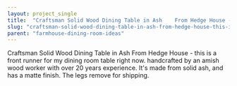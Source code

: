 ```yaml
---
layout: project_single
title:  "Craftsman Solid Wood Dining Table in Ash    From Hedge House - this is a front runner for my dining room table right now. handcrafted by an amish wood worker with over 20 years experience. It's made from solid ash, and has a matte finish. The legs re"
slug: "craftsman-solid-wood-dining-table-in-ash-from-hedge-house-this-is-a-front"
parent: "farmhouse-dining-room-ideas"
---
```

Craftsman Solid Wood Dining Table in Ash    From Hedge House - this is a front runner for my dining room table right now. handcrafted by an amish wood worker with over 20 years experience. It's made from solid ash, and has a matte finish. The legs remove for shipping.